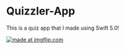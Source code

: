 # Quizzler-App
This is a quiz app that I made using Swift 5.0!

<a href="https://imgflip.com/gif/3ce92r"><img src="https://i.imgflip.com/3ce92r.gif" title="made at imgflip.com"/></a>
